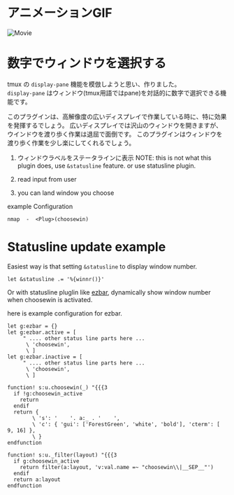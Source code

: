 # アニメーションGIF

![Movie](http://gifzo.net/fko2nB8V2R.gif)

# 数字でウィンドウを選択する
tmux の `display-pane` 機能を模倣しようと思い、作りました。  
`display-pane` はウィンドウ(tmux用語ではpane)を対話的に数字で選択できる機能です。  

このプラグインは、高解像度の広いディスプレイで作業している時に、特に効果を発揮するでしょう。
広いディスプレイでは沢山のウィンドウを開きますが、ウインドウを渡り歩く作業は退屈で面倒です。
このプラグインはウィンドウを渡り歩く作業を少し楽にしてくれるでしょう。

1. ウィンドウラベルをステータラインに表示
NOTE: this is not what this plugin does, use `&statusline` feature. or use statusline plugin.

2. read input from user
3. you can land window you choose

example Configuration
```Vim
nmap  -  <Plug>(choosewin)
```

# Statusline update example
Easiest way is that setting `&statusline` to display window number.

```Vim
let &statusline .= '%{winnr()}'
```

Or with statusline pluglin like [ezbar](https://github.com/t9md/vim-ezbar),
dynamically show window number when choosewin is activated.

here is example configuration for ezbar.

```Vim
let g:ezbar = {}
let g:ezbar.active = [
     " .... other status line parts here ...
      \ 'choosewin',
      \ ]
let g:ezbar.inactive = [
     " .... other status line parts here ...
      \ 'choosewin',
      \ ]

function! s:u.choosewin(_) "{{{3
  if !g:choosewin_active
    return
  endif
  return {
        \ 's': '    '. a:_ . '    ',
        \ 'c': { 'gui': ['ForestGreen', 'white', 'bold'], 'cterm': [ 9, 16] },
        \ }
endfunction

function! s:u._filter(layout) "{{{3
  if g:choosewin_active
    return filter(a:layout, 'v:val.name =~ "choosewin\\|__SEP__"')
  endif
  return a:layout
endfunction
```
